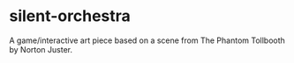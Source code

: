 # silent-orchestra
A game/interactive art piece based on a scene from The Phantom Tollbooth by Norton Juster.

